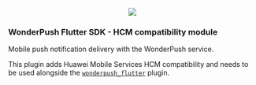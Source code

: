 <p align="center"><img src="https://cdn.by.wonderpush.com/assets/images/logo/logo-type-512x85.png"></p>

### WonderPush Flutter SDK - HCM compatibility module

Mobile push notification delivery with the WonderPush service.

This plugin adds Huawei Mobile Services HCM compatibility and needs to be used alongside the [`wonderpush_flutter`](https://pub.dev/packages/wonderpush_flutter) plugin.

